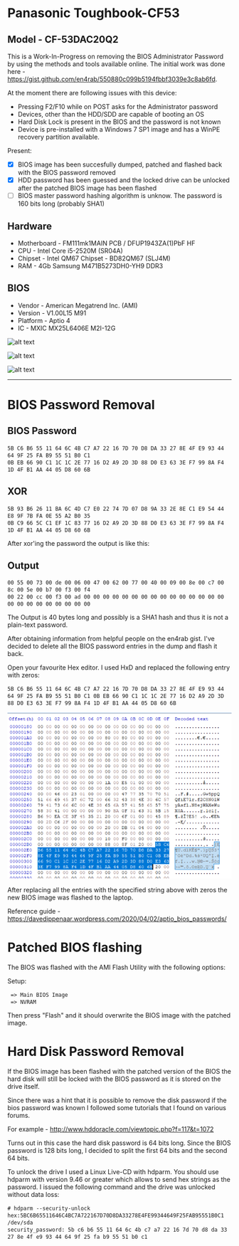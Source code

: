 # Panasonic Toughbook-CF53

## Model - CF-53DAC20Q2

This is a Work-In-Progress on removing the BIOS Administrator Password by using the methods and tools available online. 
The initial work was done here - https://gist.github.com/en4rab/550880c099b5194fbbf3039e3c8ab6fd.

At the moment there are following issues with this device:

* Pressing F2/F10 while on POST asks for the Administrator password 
* Devices, other than the HDD/SDD are capable of booting an OS
* Hard Disk Lock is present in the BIOS and the password is not known
* Device is pre-installed with a Windows 7 SP1 image and has a WinPE recovery partition available.

Present:

- [x] BIOS image has been succesfully dumped, patched and flashed back with the BIOS password removed
- [x] HDD password has been guessed and the locked drive can be unlocked after the patched BIOS image has been flashed
- [ ] BIOS master password hashing algorithm is unknow. The password is 160 bits long (probably SHA1)

## Hardware

* Motherboard - FM111mk1MAIN PCB / DFUP1943ZA(1)PbF HF
* CPU - Intel Core i5-2520M (SR04A)
* Chipset - Intel QM67 Chipset - BD82QM67 (SLJ4M)
* RAM - 4Gb Samsung M471B5273DH0-YH9 DDR3

## BIOS

* Vendor - American Megatrend Inc. (AMI)
* Version - V1.00L15 M91
* Platform - Aptio 4
* IC - MXIC MX25L6406E M2I-12G

![alt text](https://github.com/esters/Toughbook-CF53/blob/master/CF53-3LTSA43202.png "Screenshot")

![alt text](https://github.com/esters/Toughbook-CF53/blob/master/Motherboard%20-%201.jpg "Motherboard")

![alt text](https://github.com/esters/Toughbook-CF53/blob/master/Motherboard%20-%202.jpg "Motherboard")

---

# BIOS Password Removal

## BIOS Password
```
5B C6 B6 55 11 64 6C 4B C7 A7 22 16 7D 70 D8 DA 33 27 8E 4F E9 93 44 64 9F 25 FA B9 55 51 B0 C1
0B EB 66 90 C1 1C 1C 2E 77 16 D2 A9 2D 3D 88 D0 E3 63 3E F7 99 8A F4 1D 4F B1 AA 44 05 D8 60 6B
```

## XOR
```
5B 93 B6 26 11 BA 6C 4D C7 E0 22 74 7D 07 D8 9A 33 2E 8E C1 E9 54 44 E8 9F 7B FA 0E 55 A2 B0 35 
0B C9 66 5C C1 EF 1C 83 77 16 D2 A9 2D 3D 88 D0 E3 63 3E F7 99 8A F4 1D 4F B1 AA 44 05 D8 60 6B
```

After xor'ing the password the output is like this:

## Output
```
00 55 00 73 00 de 00 06 00 47 00 62 00 77 00 40 00 09 00 8e 00 c7 00 8c 00 5e 00 b7 00 f3 00 f4
00 22 00 cc 00 f3 00 ad 00 00 00 00 00 00 00 00 00 00 00 00 00 00 00 00 00 00 00 00 00 00 00 00
```

The Output is 40 bytes long and possibly is a SHA1 hash and thus it is not a plain-text password.

After obtaining information from helpful people on the en4rab gist. I've decided to delete all the BIOS password entries in the dump and flash it back.

Open your favourite Hex editor. I used HxD and replaced the following entry with zeros:

```
5B C6 B6 55 11 64 6C 4B C7 A7 22 16 7D 70 D8 DA 33 27 8E 4F E9 93 44 64 9F 25 FA B9 55 51 B0 C1 0B EB 66 90 C1 1C 1C 2E 77 16 D2 A9 2D 3D 88 D0 E3 63 3E F7 99 8A F4 1D 4F B1 AA 44 05 D8 60 6B
```

![alt text](https://github.com/esters/Toughbook-CF53-MK1/blob/master/HxD%20-%201.png "HxD")

After replacing all the entries with the specified string above with zeros the new BIOS image was flashed to the laptop. 

Reference guide - https://davedippenaar.wordpress.com/2020/04/02/aptio_bios_passwords/

# Patched BIOS flashing

The BIOS was flashed with the AMI Flash Utility with the following options:

Setup:
```
 => Main BIOS Image
 => NVRAM
```
Then press "Flash" and it should overwrite the BIOS image with the patched image.

# Hard Disk Password Removal

If the BIOS image has been flashed with the patched version of the BIOS the hard disk will still be locked with the BIOS password as it is stored on the drive itself.

Since there was a hint that it is possible to remove the disk password if the bios password was known I followed some tutorials that I found on various forums.

For example - http://www.hddoracle.com/viewtopic.php?f=117&t=1072

Turns out in this case the hard disk password is 64 bits long. Since the BIOS password is 128 bits long, I decided to split the first 64 bits and the second 64 bits.

To unlock the drive I used a Linux Live-CD with hdparm. You should use hdparm with version 9.46 or greater which allows to send hex strings as the password. I issued the following command and the drive was unlocked without data loss:

```
# hdparm --security-unlock hex:5BC6B65511646C4BC7A722167D70D8DA33278E4FE99344649F25FAB95551B0C1 /dev/sda
security_password: 5b c6 b6 55 11 64 6c 4b c7 a7 22 16 7d 70 d8 da 33 27 8e 4f e9 93 44 64 9f 25 fa b9 55 51 b0 c1
```
